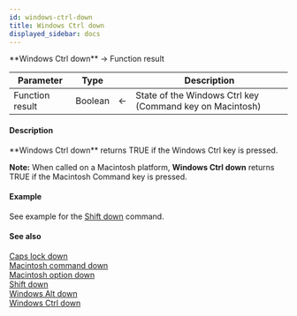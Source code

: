 ```yaml
---
id: windows-ctrl-down
title: Windows Ctrl down
displayed_sidebar: docs
---
```


<!--REF #_command_.Windows Ctrl down.Syntax-->**Windows Ctrl down**  -> Function result<!-- END REF-->
<!--REF #_command_.Windows Ctrl down.Params-->
| Parameter | Type |  | Description |
| --- | --- | --- | --- |
| Function result | Boolean | <- | State of the Windows Ctrl key (Command key on Macintosh) |

<!-- END REF-->

#### Description 

<!--REF #_command_.Windows Ctrl down.Summary-->**Windows Ctrl down** returns TRUE if the Windows Ctrl key is pressed.<!-- END REF-->

**Note:** When called on a Macintosh platform, **Windows Ctrl down** returns TRUE if the Macintosh Command key is pressed.

#### Example 

See example for the [Shift down](shift-down.md) command.

#### See also 
[Caps lock down](caps-lock-down.md)  
[Macintosh command down](macintosh-command-down.md)  
[Macintosh option down](macintosh-option-down.md)  
[Shift down](shift-down.md)  
[Windows Alt down](windows-alt-down.md)  
[Windows Ctrl down](windows-ctrl-down.md)  